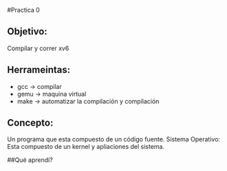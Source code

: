 
#Practica 0

## Objetivo:
Compilar y correr xv6

## Herrameintas:
* gcc -> compilar
* gemu -> maquina virtual
* make -> automatizar la compilación y compilación

## Concepto:
Un programa que esta compuesto de un código fuente.
Sistema Operativo: Esta compuesto de un kernel y apliaciones del sistema.

##Qué aprendí?
